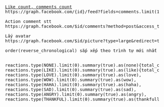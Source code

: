 <pre>
<a href="http://stackoverflow.com/questions/17755753/how-to-get-likes-count-when-searching-facebook-graph-api-with-search-xxx">Like count, comments count</a>
https://graph.facebook.com/{id}/feed?fields=comments.limit(1).summary(true),likes.limit(1).summary(true)

Action comment stt
https://graph.facebook.com/$id/comments?method=post&access_token=$token&message=$message

Lấy avatar
https://graph.facebook.com/$id/picture?type=large&redirect=true&width=40&height=40

order(reverse_chronological) sắp xếp theo trình tự mới nhất


reactions.type(NONE).limit(0).summary(true).as(none){total_count},
reactions.type(LIKE).limit(0).summary(true).as(like){total_count},
reactions.type(LOVE).limit(0).summary(true).as(love),
reactions.type(WOW).limit(0).summary(true).as(wow),
reactions.type(HAHA).limit(0).summary(true).as(haha),
reactions.type(SAD).limit(0).summary(true).as(sad),
reactions.type(ANGRY).limit(0).summary(true).as(angry),
reactions.type(THANKFUL).limit(0).summary(true).as(thankfull)

</pre>

